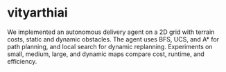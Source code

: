 # vityarthiai
We implemented an autonomous delivery agent on a 2D grid with terrain costs, static and dynamic obstacles. The agent uses BFS, UCS, and A* for path planning, and local search for dynamic replanning. Experiments on small, medium, large, and dynamic maps compare cost, runtime, and efficiency.
